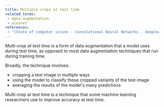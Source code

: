```yaml
---
title: Multiple crops at test time
related_terms:
 - data-augmentation
 - alexnet
references:
 - "[State of computer vision - Convolutional Neural Networks - deeplearing.ai](https://www.coursera.org/learn/convolutional-neural-networks/lecture/D9ra2/state-of-computer-vision)"
---
```


*Multi-crop at test time* is a form of data augmentation that a model uses
during test time, as opposed to most data augmentation techniques
that run during training time.

Broadly, the technique involves:
 - cropping a test image in multiple ways
 - using the model to classify these cropped variants of the test image
 - averaging the results of the model's many predictions

Multi-crop at test time is a technique that some machine learning researchers
use to improve accuracy at test time.